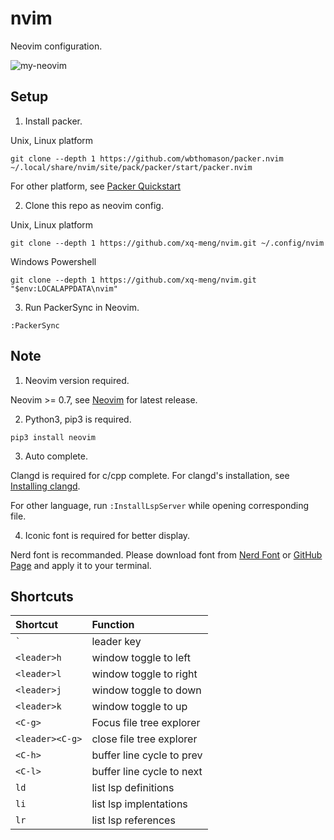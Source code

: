 # nvim
Neovim configuration.

![my-neovim](https://images.cnblogs.com/cnblogs_com/xqmeng/2040131/o_220623030633_nvim-greeting.png)

## Setup

1. Install packer.

Unix, Linux platform

```
git clone --depth 1 https://github.com/wbthomason/packer.nvim ~/.local/share/nvim/site/pack/packer/start/packer.nvim
```

For other platform, see [Packer Quickstart](https://github.com/wbthomason/packer.nvim/#quickstart)

2. Clone this repo as neovim config.

Unix, Linux platform

```
git clone --depth 1 https://github.com/xq-meng/nvim.git ~/.config/nvim
```

Windows Powershell

```
git clone --depth 1 https://github.com/xq-meng/nvim.git "$env:LOCALAPPDATA\nvim"
```

3. Run PackerSync in Neovim.

```
:PackerSync
```

## Note

1. Neovim version required.

Neovim >= 0.7, see [Neovim](https://neovim.io/) for latest release.

2. Python3, pip3 is required.

```
pip3 install neovim
```

3. Auto complete.

Clangd is required for c/cpp complete. For clangd's installation, see [Installing clangd](https://clangd.llvm.org/installation).

For other language, run ``:InstallLspServer`` while opening corresponding file.

4. Iconic font is required for better display.

Nerd font is recommanded. Please download font from [Nerd Font](https://www.nerdfonts.com/font-downloads) or [GitHub Page](https://github.com/ryanoasis/nerd-fonts/tree/master/patched-fonts) and apply it to your terminal.

## Shortcuts

| Shortcut            | Function                  |
| :------------------ | :------------------------ |
| `` ` ``             | leader key                |
| `` <leader>h ``     | window toggle to left     |
| `` <leader>l ``     | window toggle to right    |
| `` <leader>j ``     | window toggle to down     |
| `` <leader>k ``     | window toggle to up       |
| `` <C-g> ``         | Focus file tree explorer  |
| `` <leader><C-g> `` | close file tree explorer  |
| `` <C-h> ``         | buffer line cycle to prev |
| `` <C-l> ``         | buffer line cycle to next |
| `` ld ``            | list lsp definitions      |
| `` li ``            | list lsp implentations    |
| `` lr ``            | list lsp references       |
